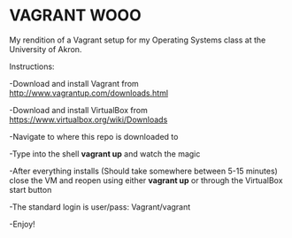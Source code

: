 # VAGRANT WOOO

My rendition of a Vagrant setup for my Operating Systems class at the University of Akron.

Instructions:

-Download and install Vagrant from http://www.vagrantup.com/downloads.html

-Download and install VirtualBox from https://www.virtualbox.org/wiki/Downloads

-Navigate to where this repo is downloaded to

-Type into the shell __vagrant up__ and watch the magic


-After everything installs (Should take somewhere between 5-15 minutes) close the VM and reopen
 using either __vagrant up__ or through the VirtualBox start button

-The standard login is user/pass: Vagrant/vagrant

-Enjoy!
